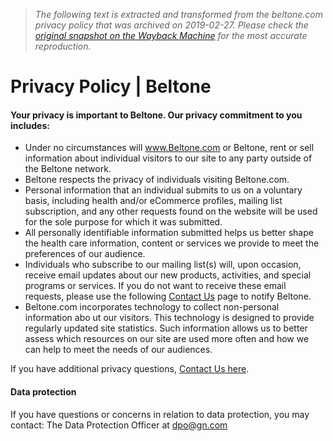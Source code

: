 > *The following text is extracted and transformed from the beltone.com privacy policy that was archived on 2019-02-27. Please check the [original snapshot on the Wayback Machine](https://web.archive.org/web/20190227144707id_/https%3A//www.beltone.com/privacy-policy) for the most accurate reproduction.*

# Privacy Policy | Beltone

####  **Your privacy is important to Beltone. Our privacy commitment to you includes:**

  * Under no circumstances will www.Beltone.com or Beltone, rent or sell information about individual visitors to our site to any party outside of the Beltone network.
  * Beltone respects the privacy of individuals visiting Beltone.com.
  * Personal information that an individual submits to us on a voluntary basis, including health and/or eCommerce profiles, mailing list subscription, and any other requests found on the website will be used for the sole purpose for which it was submitted.
  * All personally identifiable information submitted helps us better shape the health care information, content or services we provide to meet the preferences of our audience.
  * Individuals who subscribe to our mailing list(s) will, upon occasion, receive email updates about our new products, activities, and special programs or services. If you do not want to receive these email requests, please use the following [Contact Us](https://www.beltone-hearing.com/contact-us) page to notify Beltone.
  * Beltone.com incorporates technology to collect non-personal information abo ut our visitors. This technology is designed to provide regularly updated site statistics. Such information allows us to better assess which resources on our site are used more often and how we can help to meet the needs of our audiences.



If you have additional privacy questions, [Contact Us here](https://www.beltone-hearing.com/contact-us).

#### **Data protection**

If you have questions or concerns in relation to data protection, you may contact: The Data Protection Officer at [dpo@gn.com](mailto:dpo@gn.com) 
